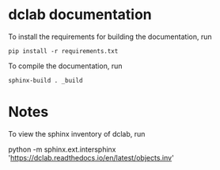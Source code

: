 dclab documentation
===================
To install the requirements for building the documentation, run

    pip install -r requirements.txt

To compile the documentation, run

    sphinx-build . _build

Notes
=====
To view the sphinx inventory of dclab, run

   python -m sphinx.ext.intersphinx 'https://dclab.readthedocs.io/en/latest/objects.inv'
